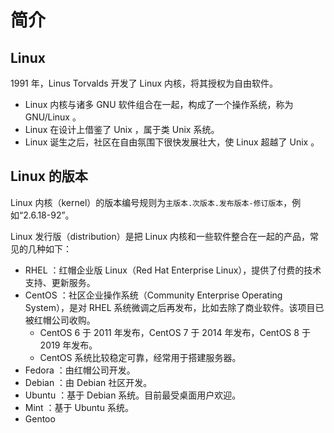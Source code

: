 # 简介

## Linux

1991 年，Linus Torvalds 开发了 Linux 内核，将其授权为自由软件。
- Linux 内核与诸多 GNU 软件组合在一起，构成了一个操作系统，称为 GNU/Linux 。
- Linux 在设计上借鉴了 Unix ，属于类 Unix 系统。
- Linux 诞生之后，社区在自由氛围下很快发展壮大，使 Linux 超越了 Unix 。

## Linux 的版本

Linux 内核（kernel）的版本编号规则为`主版本.次版本.发布版本-修订版本`，例如“2.6.18-92”。

Linux 发行版（distribution）是把 Linux 内核和一些软件整合在一起的产品，常见的几种如下：
- RHEL ：红帽企业版 Linux（Red Hat Enterprise Linux），提供了付费的技术支持、更新服务。
- CentOS ：社区企业操作系统（Community Enterprise Operating System），是对 RHEL 系统微调之后再发布，比如去除了商业软件。该项目已被红帽公司收购。
  - CentOS 6 于 2011 年发布，CentOS 7 于 2014 年发布，CentOS 8 于 2019 年发布。
  - CentOS 系统比较稳定可靠，经常用于搭建服务器。
- Fedora ：由红帽公司开发。
- Debian ：由 Debian 社区开发。
- Ubuntu ：基于 Debian 系统。目前最受桌面用户欢迎。
- Mint ：基于 Ubuntu 系统。
- Gentoo
